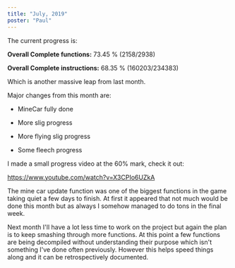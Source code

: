 ```yaml
---
title: "July, 2019"
poster: "Paul"
---
```


The current progress is:


**Overall Complete functions:** 73.45 % (2158/2938)

**Overall Complete instructions:** 68.35 % (160203/234383)


Which is another massive leap from last month.

Major changes from this month are:


- MineCar fully done

- More slig progress

- More flying slig progress

- Some fleech progress


I made a small progress video at the 60% mark, check it out:


https://www.youtube.com/watch?v=X3CPIo6UZkA


The mine car update function was one of the biggest functions in the game taking quiet a few days to finish. At first it appeared that not much would be done this month but as always I somehow managed to do tons in the final week.


Next month I'll have a lot less time to work on the project but again the plan is to keep smashing through more functions. At this point a few functions are being decompiled without understanding their purpose which isn't something I've done often previously. However this helps speed things along and it can be retrospectively documented.

